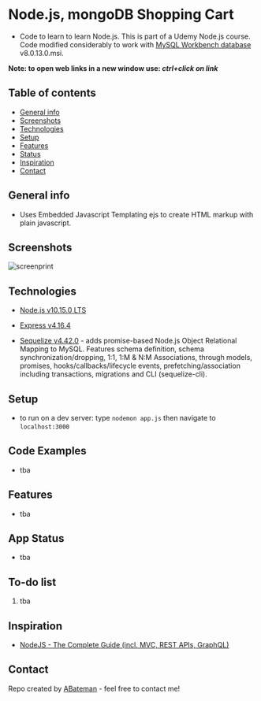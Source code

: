 # Node.js, mongoDB Shopping Cart

* Code to learn to learn Node.js. This is part of a Udemy Node.js course.
Code modified considerably to work with [MySQL Workbench database](https://dev.mysql.com/downloads/file/?id=480823)  v8.0.13.0.msi.

**Note: to open web links in a new window use: _ctrl+click on link_**

## Table of contents

* [General info](#general-info)
* [Screenshots](#screenshots)
* [Technologies](#technologies)
* [Setup](#setup)
* [Features](#features)
* [Status](#status)
* [Inspiration](#inspiration)
* [Contact](#contact)

## General info

* Uses Embedded Javascript Templating ejs to create HTML markup with plain javascript.

## Screenshots

![screenprint](./images/.png)

## Technologies

* [Node.js v10.15.0 LTS](https://nodejs.org)

* [Express v4.16.4](https://www.npmjs.com/package/express)

* [Sequelize v4.42.0](http://docs.sequelizejs.com) - adds promise-based Node.js Object Relational Mapping to MySQL. Features schema definition, schema synchronization/dropping, 1:1, 1:M & N:M Associations, through models, promises, hooks/callbacks/lifecycle events, prefetching/association including transactions, migrations and CLI (sequelize-cli).

## Setup

* to run on a dev server: type `nodemon app.js` then navigate to `localhost:3000`

## Code Examples

* tba

## Features

* tba

## App Status

* tba

## To-do list

1. tba

## Inspiration

* [NodeJS - The Complete Guide (incl. MVC, REST APIs, GraphQL)](https://www.udemy.com/nodejs-the-complete-guide/)

## Contact

Repo created by [ABateman](https://www.andrewbateman.org) - feel free to contact me!